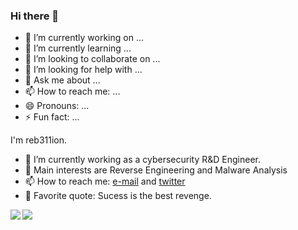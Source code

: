 ### Hi there 👋

- 🔭 I’m currently working on ...
- 🌱 I’m currently learning ...
- 👯 I’m looking to collaborate on ...
- 🤔 I’m looking for help with ...
- 💬 Ask me about ...
- 📫 How to reach me: ...
- 😄 Pronouns: ...
- ⚡ Fun fact: ...



I'm reb311ion.

- 🔭 I’m currently working as a cybersecurity R&D Engineer.
- 🌱 Main interests are Reverse Engineering and Malware Analysis 
- 📫 How to reach me: [e-mail](mailto:sec.magdymoustafa@gmail.com) and [twitter](https://twitter.com/reb311ion)
- 💬 Favorite quote: Sucess is the best revenge.

<a href="https://github.com/anuraghazra/github-readme-stats">
  <img align="left" src="https://github-readme-stats.vercel.app/api?username=reb311ion&count_private=true&show_icons=true" />
</a>
<a href="https://github.com/anuraghazra/github-readme-stats">
  <img align="left" src="https://github-readme-stats.vercel.app/api/top-langs/?username=reb311ion" />
</a>
